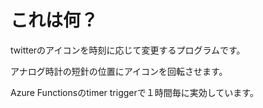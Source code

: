 # これは何？
twitterのアイコンを時刻に応じて変更するプログラムです。

アナログ時計の短針の位置にアイコンを回転させます。

Azure Functionsのtimer triggerで１時間毎に実効しています。